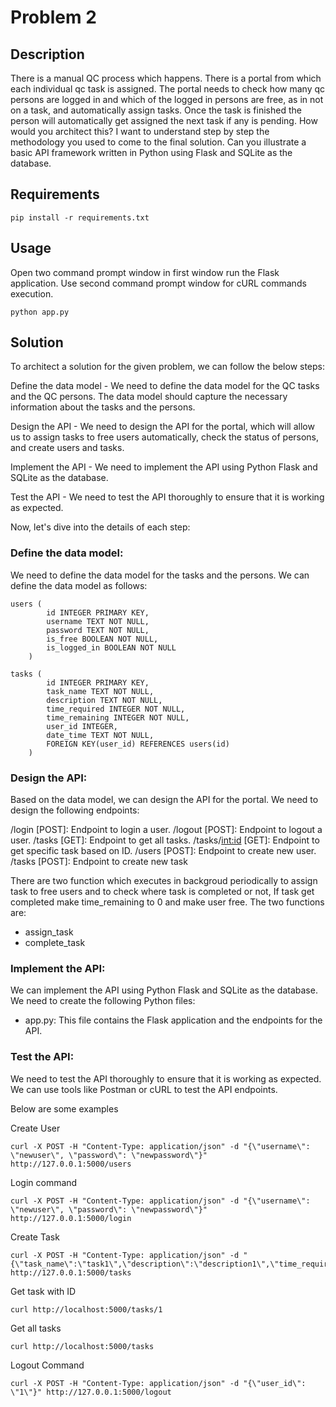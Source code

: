# Problem 2

## Description

There is a manual QC process which happens. There is a portal from which each individual qc task is assigned. The portal needs to check how many qc persons are logged in and which of the logged in persons are free, as in not on a task, and automatically assign tasks. Once the task is finished the person will automatically get assigned the next task if any is pending. How would you architect this? I want to understand step by step the methodology you used to come to the final solution. Can you illustrate a basic API framework written in Python using Flask and SQLite as the database.


## Requirements

```
pip install -r requirements.txt
```

## Usage
Open two command prompt window in first window run the Flask application. Use second command prompt window for cURL commands execution.
```
python app.py
```

## Solution 

To architect a solution for the given problem, we can follow the below steps:

Define the data model - We need to define the data model for the QC tasks and the QC persons. The data model should capture the necessary information about the tasks and the persons.

Design the API - We need to design the API for the portal, which will allow us to assign tasks to free users automatically, check the status of persons, and create users and tasks.

Implement the API - We need to implement the API using Python Flask and SQLite as the database.

Test the API - We need to test the API thoroughly to ensure that it is working as expected.

Now, let's dive into the details of each step:

### Define the data model:
We need to define the data model for the tasks and the persons. We can define the data model as follows:


```
users (
        id INTEGER PRIMARY KEY,
        username TEXT NOT NULL,
        password TEXT NOT NULL,
        is_free BOOLEAN NOT NULL,
        is_logged_in BOOLEAN NOT NULL
    )
```
```
tasks (
        id INTEGER PRIMARY KEY,
        task_name TEXT NOT NULL,
        description TEXT NOT NULL,
        time_required INTEGER NOT NULL,
        time_remaining INTEGER NOT NULL,
        user_id INTEGER,
        date_time TEXT NOT NULL,
        FOREIGN KEY(user_id) REFERENCES users(id)
    )
```

### Design the API:
Based on the data model, we can design the API for the portal. We need to design the following endpoints:

/login [POST]: Endpoint to login a user.
/logout [POST]: Endpoint to logout a user.
/tasks [GET]: Endpoint to get all tasks.
/tasks/<int:id> [GET]: Endpoint to get specific task based on ID.
/users [POST]: Endpoint to create new user.
/tasks [POST]: Endpoint to create new task


There are two function which executes in backgroud periodically to assign task to free users and to check
where task is completed or not, If task get completed make time_remaining to 0 and make user free.
The two functions are:

- assign_task
- complete_task


### Implement the API:
We can implement the API using Python Flask and SQLite as the database. We need to create the following Python files:

- app.py: This file contains the Flask application and the endpoints for the API.

### Test the API:
We need to test the API thoroughly to ensure that it is working as expected. We can use tools like Postman or cURL to test the API endpoints.


Below are some examples 

Create User
```
curl -X POST -H "Content-Type: application/json" -d "{\"username\": \"newuser\", \"password\": \"newpassword\"}" http://127.0.0.1:5000/users
```

Login command
```
curl -X POST -H "Content-Type: application/json" -d "{\"username\": \"newuser\", \"password\": \"newpassword\"}" http://127.0.0.1:5000/login
```

Create Task
```
curl -X POST -H "Content-Type: application/json" -d "{\"task_name\":\"task1\",\"description\":\"description1\",\"time_required\":3}" http://127.0.0.1:5000/tasks
```

Get task with ID
```
curl http://localhost:5000/tasks/1
```

Get all tasks
```
curl http://localhost:5000/tasks
```

Logout Command
```
curl -X POST -H "Content-Type: application/json" -d "{\"user_id\": \"1\"}" http://127.0.0.1:5000/logout
```